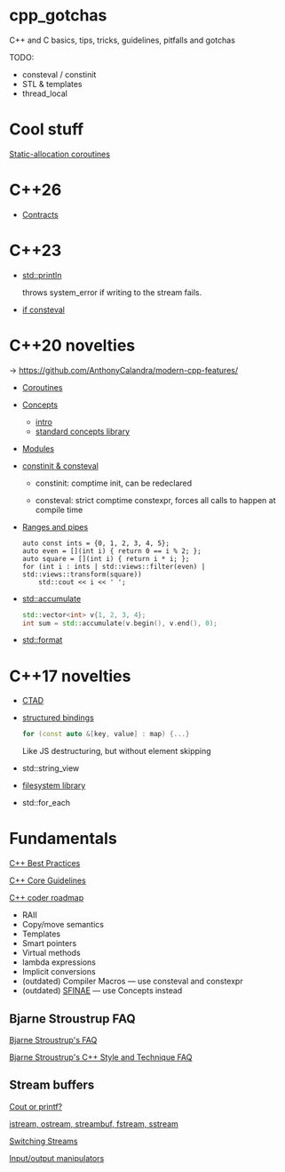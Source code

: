# cpp_gotchas

C++ and C basics, tips, tricks, guidelines, pitfalls and gotchas

TODO:

- consteval / constinit
- STL & templates
- thread_local

# Cool stuff

[Static-allocation coroutines](https://pigweed.dev/docs/blog/05-coroutines.html)


# C++26

- [Contracts](https://en.cppreference.com/w/cpp/language/contracts.html)

# C++23

- [std::println](https://en.cppreference.com/w/cpp/io/println.html)

    throws system_error if writing to the stream fails.

- [if consteval](https://en.cppreference.com/w/cpp/language/if.html#Consteval_if)


# C++20 novelties

→ https://github.com/AnthonyCalandra/modern-cpp-features/

- [Coroutines](https://en.cppreference.com/w/cpp/language/coroutines)

- [Concepts](https://en.cppreference.com/w/cpp/language/constraints)
    - [intro](https://quantdev.blog/posts/c++20-concepts/)
    - [standard concepts library](https://en.cppreference.com/w/cpp/concepts.html)

- [Modules](https://en.cppreference.com/w/cpp/language/modules)

- [constinit & consteval](https://www.cppstories.com/2022/const-options-cpp20/)

    - constinit: comptime init, can be redeclared

    - consteval: strict comptime constexpr, forces all calls to happen at compile time

- [Ranges and pipes](https://en.cppreference.com/w/cpp/ranges.html)

    ```с++
    auto const ints = {0, 1, 2, 3, 4, 5};
    auto even = [](int i) { return 0 == i % 2; };
    auto square = [](int i) { return i * i; };
    for (int i : ints | std::views::filter(even) | std::views::transform(square))
        std::cout << i << ' ';  
    ```

- [std::accumulate](https://en.cppreference.com/w/cpp/algorithm/accumulate.html)

    ```c++     
    std::vector<int> v{1, 2, 3, 4};
    int sum = std::accumulate(v.begin(), v.end(), 0);
    ```

- [std::format](https://en.cppreference.com/w/cpp/utility/format/format.html)


# C++17 novelties

- [CTAD](https://en.cppreference.com/w/cpp/language/class_template_argument_deduction)

- [structured bindings](https://lemire.me/blog/2025/05/18/returning-several-values-from-a-function-in-c-c23-edition/)
    ```c++
    for (const auto &[key, value] : map) {...}
    ```
    Like JS destructuring, but without element skipping

- std::string_view

- [filesystem library](https://en.cppreference.com/w/cpp/filesystem.html)

- std::for_each


# Fundamentals

[C++ Best Practices](https://github.com/cpp-best-practices/cppbestpractices/)

[C++ Core Guidelines](https://isocpp.github.io/CppCoreGuidelines/CppCoreGuidelines)

[C++ coder roadmap](https://roadmap.sh/cpp)

- RAII
- Copy/move semantics
- Templates
- Smart pointers
- Virtual methods
- lambda expressions
- Implicit conversions
- (outdated) Compiler Macros — use consteval and constexpr
- (outdated) [SFINAE](https://en.cppreference.com/w/cpp/language/sfinae.html) — use Concepts instead

## Bjarne Stroustrup FAQ

[Bjarne Stroustrup's FAQ](https://www.stroustrup.com/bs_faq.html)

[Bjarne Stroustrup's C++ Style and Technique FAQ](https://www.stroustrup.com/bs_faq2.html)

## Stream buffers

[Cout or printf?](https://web.archive.org/web/20240223211016/http://wordaligned.org/articles/cpp-streambufs)

[istream, ostream, streambuf, fstream, sstream](https://cplusplus.com/reference/iolibrary/)

[Switching Streams](http://www.gotw.ca/gotw/048.htm)

[Input/output manipulators](https://www.cppreference.com/w/cpp/io/manip.html)
